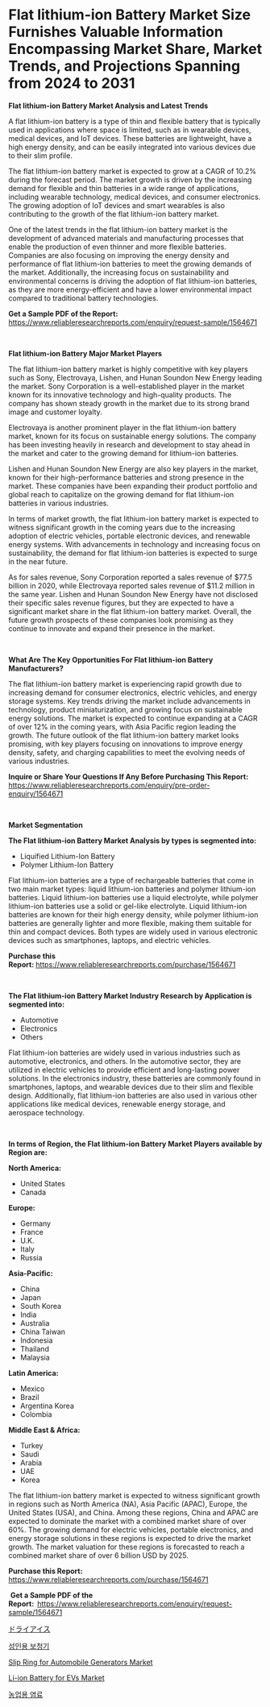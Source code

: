 <p><h1>Flat lithium-ion Battery Market Size Furnishes Valuable Information Encompassing Market Share, Market Trends, and Projections Spanning from 2024 to 2031</h1></p><p><strong>Flat lithium-ion Battery Market Analysis and Latest Trends</strong></p>
<p><p>A flat lithium-ion battery is a type of thin and flexible battery that is typically used in applications where space is limited, such as in wearable devices, medical devices, and IoT devices. These batteries are lightweight, have a high energy density, and can be easily integrated into various devices due to their slim profile.</p><p>The flat lithium-ion battery market is expected to grow at a CAGR of 10.2% during the forecast period. The market growth is driven by the increasing demand for flexible and thin batteries in a wide range of applications, including wearable technology, medical devices, and consumer electronics. The growing adoption of IoT devices and smart wearables is also contributing to the growth of the flat lithium-ion battery market.</p><p>One of the latest trends in the flat lithium-ion battery market is the development of advanced materials and manufacturing processes that enable the production of even thinner and more flexible batteries. Companies are also focusing on improving the energy density and performance of flat lithium-ion batteries to meet the growing demands of the market. Additionally, the increasing focus on sustainability and environmental concerns is driving the adoption of flat lithium-ion batteries, as they are more energy-efficient and have a lower environmental impact compared to traditional battery technologies.</p></p>
<p><strong>Get a Sample PDF of the Report:&nbsp;</strong> <a href="https://www.reliableresearchreports.com/enquiry/request-sample/1564671">https://www.reliableresearchreports.com/enquiry/request-sample/1564671</a></p>
<p>&nbsp;</p>
<p><strong>Flat lithium-ion Battery Major Market Players</strong></p>
<p><p>The flat lithium-ion battery market is highly competitive with key players such as Sony, Electrovaya, Lishen, and Hunan Soundon New Energy leading the market. Sony Corporation is a well-established player in the market known for its innovative technology and high-quality products. The company has shown steady growth in the market due to its strong brand image and customer loyalty.</p><p>Electrovaya is another prominent player in the flat lithium-ion battery market, known for its focus on sustainable energy solutions. The company has been investing heavily in research and development to stay ahead in the market and cater to the growing demand for lithium-ion batteries.</p><p>Lishen and Hunan Soundon New Energy are also key players in the market, known for their high-performance batteries and strong presence in the market. These companies have been expanding their product portfolio and global reach to capitalize on the growing demand for flat lithium-ion batteries in various industries.</p><p>In terms of market growth, the flat lithium-ion battery market is expected to witness significant growth in the coming years due to the increasing adoption of electric vehicles, portable electronic devices, and renewable energy systems. With advancements in technology and increasing focus on sustainability, the demand for flat lithium-ion batteries is expected to surge in the near future.</p><p>As for sales revenue, Sony Corporation reported a sales revenue of $77.5 billion in 2020, while Electrovaya reported sales revenue of $11.2 million in the same year. Lishen and Hunan Soundon New Energy have not disclosed their specific sales revenue figures, but they are expected to have a significant market share in the flat lithium-ion battery market. Overall, the future growth prospects of these companies look promising as they continue to innovate and expand their presence in the market.</p></p>
<p>&nbsp;</p>
<p><strong>What Are The Key Opportunities For Flat lithium-ion Battery Manufacturers?</strong></p>
<p><p>The flat lithium-ion battery market is experiencing rapid growth due to increasing demand for consumer electronics, electric vehicles, and energy storage systems. Key trends driving the market include advancements in technology, product miniaturization, and growing focus on sustainable energy solutions. The market is expected to continue expanding at a CAGR of over 12% in the coming years, with Asia Pacific region leading the growth. The future outlook of the flat lithium-ion battery market looks promising, with key players focusing on innovations to improve energy density, safety, and charging capabilities to meet the evolving needs of various industries.</p></p>
<p><strong>Inquire or Share Your Questions If Any Before Purchasing This Report:</strong> <a href="https://www.reliableresearchreports.com/enquiry/pre-order-enquiry/1564671">https://www.reliableresearchreports.com/enquiry/pre-order-enquiry/1564671</a></p>
<p>&nbsp;</p>
<p><strong>Market Segmentation</strong></p>
<p><strong>The Flat lithium-ion Battery Market Analysis by types is segmented into:</strong></p>
<p><ul><li>Liquified Lithium-Ion Battery</li><li>Polymer Lithium-Ion Battery</li></ul></p>
<p><p>Flat lithium-ion batteries are a type of rechargeable batteries that come in two main market types: liquid lithium-ion batteries and polymer lithium-ion batteries. Liquid lithium-ion batteries use a liquid electrolyte, while polymer lithium-ion batteries use a solid or gel-like electrolyte. Liquid lithium-ion batteries are known for their high energy density, while polymer lithium-ion batteries are generally lighter and more flexible, making them suitable for thin and compact devices. Both types are widely used in various electronic devices such as smartphones, laptops, and electric vehicles.</p></p>
<p><strong>Purchase this Report:&nbsp;</strong><a href="https://www.reliableresearchreports.com/purchase/1564671">https://www.reliableresearchreports.com/purchase/1564671</a></p>
<p>&nbsp;</p>
<p><strong>The Flat lithium-ion Battery Market Industry Research by Application is segmented into:</strong></p>
<p><ul><li>Automotive</li><li>Electronics</li><li>Others</li></ul></p>
<p><p>Flat lithium-ion batteries are widely used in various industries such as automotive, electronics, and others. In the automotive sector, they are utilized in electric vehicles to provide efficient and long-lasting power solutions. In the electronics industry, these batteries are commonly found in smartphones, laptops, and wearable devices due to their slim and flexible design. Additionally, flat lithium-ion batteries are also used in various other applications like medical devices, renewable energy storage, and aerospace technology.</p></p>
<p>&nbsp;</p>
<p><strong>In terms of Region, the Flat lithium-ion Battery Market Players available by Region are:</strong></p>
<p>
    <p> <strong> North America: </strong>
        <ul>
            <li>United States</li>
            <li>Canada</li>
        </ul>
        </p> 
    <p> <strong> Europe: </strong>
        <ul>
            <li>Germany</li>
            <li>France</li>
            <li>U.K.</li>
            <li>Italy</li>
            <li>Russia</li>
        </ul>
        </p> 
    <p> <strong> Asia-Pacific: </strong>
        <ul>
            <li>China</li>
            <li>Japan</li>
            <li>South Korea</li>
            <li>India</li>
            <li>Australia</li>
            <li>China Taiwan</li>
            <li>Indonesia</li>
            <li>Thailand</li>
            <li>Malaysia</li>
        </ul>
        </p> 
    <p> <strong> Latin America: </strong>
        <ul>
            <li>Mexico</li>
            <li>Brazil</li>
            <li>Argentina Korea</li>
            <li>Colombia</li>
        </ul>
        </p> 
    <p> <strong> Middle East & Africa: </strong>
        <ul>
            <li>Turkey</li>
            <li>Saudi</li>
            <li>Arabia</li>
            <li>UAE</li>
            <li>Korea</li>
        </ul>
    </p>
    </p>
<p><p>The flat lithium-ion battery market is expected to witness significant growth in regions such as North America (NA), Asia Pacific (APAC), Europe, the United States (USA), and China. Among these regions, China and APAC are expected to dominate the market with a combined market share of over 60%. The growing demand for electric vehicles, portable electronics, and energy storage solutions in these regions is expected to drive the market growth. The market valuation for these regions is forecasted to reach a combined market share of over 6 billion USD by 2025.</p></p>
<p><strong>Purchase this Report: </strong><a href="https://www.reliableresearchreports.com/purchase/1564671">https://www.reliableresearchreports.com/purchase/1564671</a></p>
<p>&nbsp;<strong>Get a Sample PDF of the Report:&nbsp;&nbsp;</strong><a href="https://www.reliableresearchreports.com/enquiry/request-sample/1564671">https://www.reliableresearchreports.com/enquiry/request-sample/1564671</a></p>
<p><strong></strong></p>
<p><p><a href="https://github.com/AriMuller2009/Market-Research-Report-List-1/blob/main/495993216627.md">ドライアイス</a></p><p><a href="https://github.com/bvubpqd5241630/Market-Research-Report-List-1/blob/main/309178815601.md">성인용 보청기</a></p><p><a href="https://issuu.com/reportprime-2/docs/slip-ring-for-automobile-generators-market-size-20">Slip Ring for Automobile Generators Market</a></p><p><a href="https://github.com/cecuraprangm/Market-Research-Report-List-2/blob/main/li-ion-battery-for-evs-market.md">Li-ion Battery for EVs Market</a></p><p><a href="https://github.com/khytkeqagplkzqvh/Market-Research-Report-List-1/blob/main/455939015602.md">농업용 염료</a></p></p>